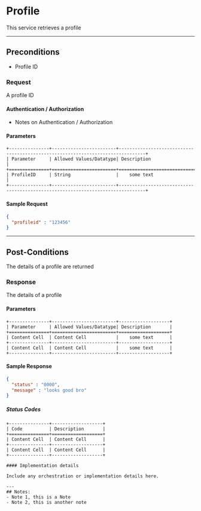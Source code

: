 # Profile 
This service retrieves a profile

---
## Preconditions
 - Profile ID

### Request

A profile ID

#### Authentication / Authorization
 - Notes on Authentication / Authorization

#### Parameters

```eval_rst
+---------------+------------------------+--------------------------------------------------------------------------------+
| Parameter     | Allowed Values/Datatype| Description                                                                    |
+===============+========================+================================================================================+
| ProfileID     | String                 |    some text                                                                   |
+---------------+------------------------+--------------------------------------------------------------------------------+
```

#### Sample Request

```json
{
  "profileid" : "123456"
}
```

---
## Post-Conditions
The details of a profile are returned

### Response

The details of a profile

#### Parameters

```eval_rst
+---------------+------------------------+-------------------+
| Parameter     | Allowed Values/Datatype| Description       |
+===============+========================+===================+
| Content Cell  | Content Cell           |    some text      |
+---------------+------------------------+-------------------+
| Content Cell  | Content Cell           |    some text      |
+---------------+------------------------+-------------------+

```

#### Sample Response

```json
{
  "status" : "0000",
  "message" : "looks good bro"
}
```
##### Status Codes

```eval_rst
+---------------+-------------------+
| Code          | Description       |
+===============+===================+
| Content Cell  | Content Cell      |
+---------------+-------------------+
| Content Cell  | Content Cell      |
+---------------+-------------------+

#### Implementation details

Include any orchestration or implementation details here.

---
## Notes:
- Note 1, this is a Note
- Note 2, this is another note
